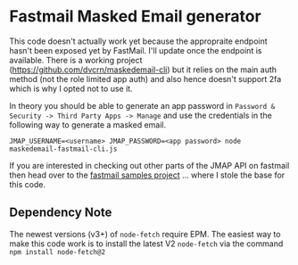 # Fastmail Masked Email generator 

This code doesn't actually work yet because the appropraite endpoint hasn't been exposed yet by FastMail. I'll update once the endpoint is available.
There is a working project (https://github.com/dvcrn/maskedemail-cli) but it relies on the main auth method (not the role limited app auth) and also hence doesn't support 2fa which is why I opted not to use it. 

In theory you should be able to generate an app password in `Password & Security -> Third Party Apps -> Manage` and use the credentials in the following way to generate a masked email. 

```
JMAP_USERNAME=<username> JMAP_PASSWORD=<app password> node maskedemail-fastmail-cli.js
```

If you are interested in checking out other parts of the JMAP API on fastmail then head over to the [fastmail samples project](https://github.com/fastmail/JMAP-Samples)   ... where I stole the base for this code. 

## Dependency Note

The newest versions (v3+) of `node-fetch` require EPM. The easiest way to make this code work is to install the latest V2 `node-fetch` via the command `npm install node-fetch@2`


